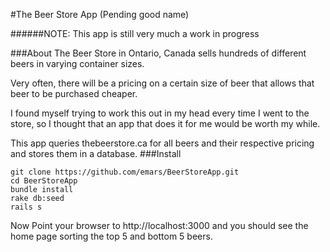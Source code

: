 #The Beer Store App (Pending good name)

######NOTE: This app is still very much a work in progress

###About
The Beer Store in Ontario, Canada sells hundreds of different
beers in varying container sizes.

Very often, there will be a pricing on a certain size of beer that allows that beer
to be purchased cheaper.

I found myself trying to work this out in my head every time I went to the store,
so I thought that an app that does it for me would be worth my while.

This app queries thebeerstore.ca for all beers and their respective pricing and stores
them in a database.
###Install
```
git clone https://github.com/emars/BeerStoreApp.git
cd BeerStoreApp
bundle install
rake db:seed
rails s
```

Now Point your browser to http://localhost:3000 and you should see the home page
sorting the top 5 and bottom 5 beers.
